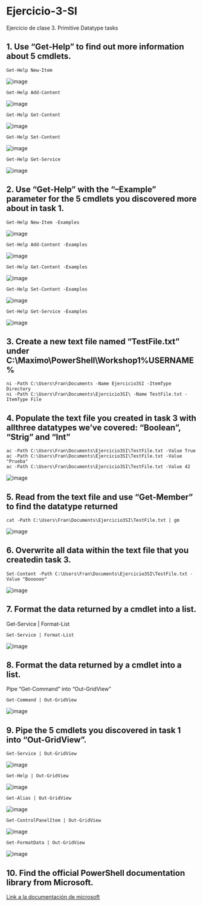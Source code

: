 # Ejercicio-3-SI

Ejercicio de clase 3. Primitive Datatype tasks

## 1. Use “Get-Help” to find out more information about 5 cmdlets.
```
Get-Help New-Item
```
![image](https://user-images.githubusercontent.com/91600940/160278202-de3ab26f-4815-420c-a04f-72028d793483.png)

```
Get-Help Add-Content
```
![image](https://user-images.githubusercontent.com/91600940/160278273-f4edaa1a-fdf4-4c66-975b-e410e20932fb.png)

```
Get-Help Get-Content
```
![image](https://user-images.githubusercontent.com/91600940/160278327-3bdb8569-95a2-4a6f-84bd-fd2d9668a80b.png)

```
Get-Help Set-Content
```
![image](https://user-images.githubusercontent.com/91600940/160278419-450ef241-345f-452e-9b61-8676cd3c4836.png)


```
Get-Help Get-Service
```
![image](https://user-images.githubusercontent.com/91600940/160278452-17436a18-c8d6-4d6d-90f8-9ddd713337ac.png)



## 2. Use “Get-Help” with the “–Example” parameter for the 5 cmdlets you discovered more about in task 1.
```
Get-Help New-Item -Examples
```
![image](https://user-images.githubusercontent.com/91600940/160278787-20e3eda0-e553-4efe-a85a-6048cc56699d.png)

```
Get-Help Add-Content -Examples
```
![image](https://user-images.githubusercontent.com/91600940/160278958-dd91e3a1-c033-4b52-8e26-cd82af1982dc.png)


```
Get-Help Get-Content -Examples
```
![image](https://user-images.githubusercontent.com/91600940/160279030-8a920ee1-f8c7-4ff3-aa82-0fc2390607d3.png)


```
Get-Help Set-Content -Examples
```
![image](https://user-images.githubusercontent.com/91600940/160279056-84199e5e-db4f-4d14-8b58-70d3bbe68d38.png)


```
Get-Help Get-Service -Examples
```
![image](https://user-images.githubusercontent.com/91600940/160279083-9de85129-8ff0-4f04-a989-f67dfff9f753.png)


## 3. Create a new text file named “TestFile.txt” under C:\Maximo\PowerShell\Workshop1\%USERNAME%

```
ni -Path C:\Users\Fran\Documents -Name Ejercicio3SI -ItemType Directory
ni -Path C:\Users\Fran\Documents\Ejercicio3SI\ -Name TestFile.txt -ItemType File
```

## 4. Populate the text file you created in task 3 with allthree datatypes we’ve covered: “Boolean”, “Strig” and “Int”
```
ac -Path C:\Users\Fran\Documents\Ejercicio3SI\TestFile.txt -Value True
ac -Path C:\Users\Fran\Documents\Ejercicio3SI\TestFile.txt -Value "Prueba"
ac -Path C:\Users\Fran\Documents\Ejercicio3SI\TestFile.txt -Value 42
```
![image](https://user-images.githubusercontent.com/91600940/160285208-f1c3e005-5b9f-4203-b772-9bdc49ad0219.png)

## 5. Read from the text file and use “Get-Member” to find the datatype returned
```
cat -Path C:\Users\Fran\Documents\Ejercicio3SI\TestFile.txt | gm
```
![image](https://user-images.githubusercontent.com/91600940/160676451-21772139-d604-45a1-8343-6b87ba05247b.png)

## 6. Overwrite all data within the text file that you createdin task 3.
```
Set-Content -Path C:\Users\Fran\Documents\Ejercicio3SI\TestFile.txt -Value "Boooooo"
```
![image](https://user-images.githubusercontent.com/91600940/160676852-0b9063b8-6f17-4560-a917-0ed5ac2d9d36.png)

## 7. Format the data returned by a cmdlet into a list.
Get-Service | Format-List
```
Get-Service | Format-List
```
![image](https://user-images.githubusercontent.com/91600940/160677336-51e07466-c1fe-428d-891b-4997abe65ac7.png)

## 8. Format the data returned by a cmdlet into a list.
Pipe “Get-Command” into “Out-GridView”
```
Get-Command | Out-GridView
```
![image](https://user-images.githubusercontent.com/91600940/160677549-c7dcb2b5-64c5-4b9b-95c4-43e5ad8bc729.png)

## 9. Pipe the 5 cmdlets you discovered in task 1 into “Out-GridView”.
```
Get-Service | Out-GridView
```
![image](https://user-images.githubusercontent.com/91600940/160678333-a6c3f3d2-66f6-4631-9b0a-2b834c6a5388.png)
```
Get-Help | Out-GridView
```
![image](https://user-images.githubusercontent.com/91600940/160678496-81cd0aca-0f0a-4237-bed8-2edf03d0098c.png)

```
Get-Alias | Out-GridView
```
![image](https://user-images.githubusercontent.com/91600940/160679028-9b5f6865-c975-4e45-9981-2d1620b0f2ce.png)

```
Get-ControlPanelItem | Out-GridView
```
![image](https://user-images.githubusercontent.com/91600940/160679177-42d92ccf-d1f0-4134-b812-d647cfd7cf8b.png)

```
Get-FormatData | Out-GridView
```
![image](https://user-images.githubusercontent.com/91600940/160679810-e8192dbd-f229-4a83-b1a9-39bc4a289d0a.png)


## 10. Find the official PowerShell documentation library from Microsoft.

[Link a la documentación de microsoft](https://docs.microsoft.com/en-us/powershell/)


